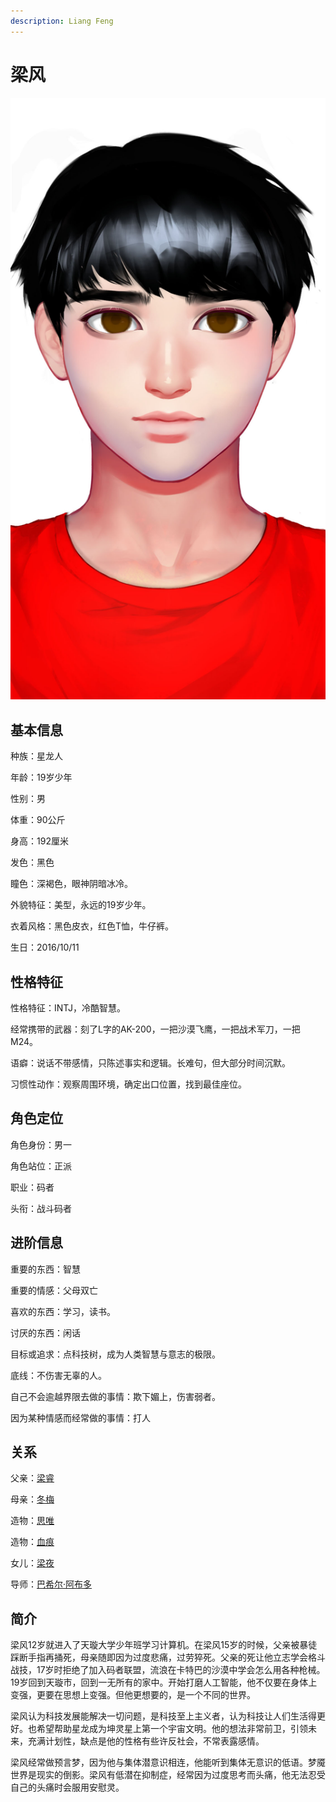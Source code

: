 ```yaml
---
description: Liang Feng
---
```


# 梁风

![&#x6881;&#x98CE;](../../.gitbook/assets/liang-feng-.jpg)

## 基本信息

种族：星龙人

年龄：19岁少年

性别：男

体重：90公斤

身高：192厘米

发色：黑色

瞳色：深褐色，眼神阴暗冰冷。

外貌特征：美型，永远的19岁少年。

衣着风格：黑色皮衣，红色T恤，牛仔裤。

生日：2016/10/11

## 性格特征

性格特征：INTJ，冷酷智慧。

经常携带的武器：刻了L字的AK-200，一把沙漠飞鹰，一把战术军刀，一把M24。

语癖：说话不带感情，只陈述事实和逻辑。长难句，但大部分时间沉默。

习惯性动作：观察周围环境，确定出口位置，找到最佳座位。

## 角色定位

角色身份：男一

角色站位：正派

职业：码者

头衔：战斗码者

## 进阶信息

重要的东西：智慧

重要的情感：父母双亡

喜欢的东西：学习，读书。

讨厌的东西：闲话

目标或追求：点科技树，成为人类智慧与意志的极限。

底线：不伤害无辜的人。

自己不会逾越界限去做的事情：欺下媚上，伤害弱者。

因为某种情感而经常做的事情：打人

## 关系

父亲：[梁睿](qi-ta-tian-long-ren.md#liang-rui)

母亲：[冬梅](qi-ta-tian-long-ren.md#dong-mei)

造物：[思唯](../synthetics/si-wei.md)

造物：[血痕](../synthetics/xie-hen.md)

女儿：[梁夜](../genetically-modified-humans/liang-ye.md)

导师：[巴希尔·阿布多](../nolanathians/basheer-abdou.md)

## 简介

梁风12岁就进入了天璇大学少年班学习计算机。在梁风15岁的时候，父亲被暴徒踩断手指再捅死，母亲随即因为过度悲痛，过劳猝死。父亲的死让他立志学会格斗战技，17岁时拒绝了加入码者联盟，流浪在卡特巴的沙漠中学会怎么用各种枪械。19岁回到天璇市，回到一无所有的家中。开始打磨人工智能，他不仅要在身体上变强，更要在思想上变强。但他更想要的，是一个不同的世界。

梁风认为科技发展能解决一切问题，是科技至上主义者，认为科技让人们生活得更好。也希望帮助星龙成为坤灵星上第一个宇宙文明。他的想法非常前卫，引领未来，充满计划性，缺点是他的性格有些许反社会，不常表露感情。

梁风经常做预言梦，因为他与集体潜意识相连，他能听到集体无意识的低语。梦魇世界是现实的倒影。梁风有低潜在抑制症，经常因为过度思考而头痛，他无法忍受自己的头痛时会服用安慰灵。

